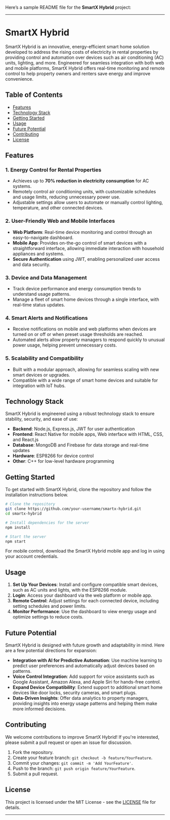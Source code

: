 Here’s a sample README file for the **SmartX Hybrid** project:

----

# SmartX Hybrid

SmartX Hybrid is an innovative, energy-efficient smart home solution developed to address the rising costs of electricity in rental properties by providing control and automation over devices such as air conditioning (AC) units, lighting, and more. Engineered for seamless integration with both web and mobile platforms, SmartX Hybrid offers real-time monitoring and remote control to help property owners and renters save energy and improve convenience. 

## Table of Contents
- [Features](#features)
- [Technology Stack](#technology-stack)
- [Getting Started](#getting-started)
- [Usage](#usage)
- [Future Potential](#future-potential)
- [Contributing](#contributing)
- [License](#license)

## Features

### 1. **Energy Control for Rental Properties**
   - Achieves up to **70% reduction in electricity consumption** for AC systems.
   - Remotely control air conditioning units, with customizable schedules and usage limits, reducing unnecessary power use.
   - Adjustable settings allow users to automate or manually control lighting, temperature, and other connected devices.

### 2. **User-Friendly Web and Mobile Interfaces**
   - **Web Platform**: Real-time device monitoring and control through an easy-to-navigate dashboard.
   - **Mobile App**: Provides on-the-go control of smart devices with a straightforward interface, allowing immediate interaction with household appliances and systems.
   - **Secure Authentication** using JWT, enabling personalized user access and data security.

### 3. **Device and Data Management**
   - Track device performance and energy consumption trends to understand usage patterns.
   - Manage a fleet of smart home devices through a single interface, with real-time status updates.

### 4. **Smart Alerts and Notifications**
   - Receive notifications on mobile and web platforms when devices are turned on or off or when preset usage thresholds are reached.
   - Automated alerts allow property managers to respond quickly to unusual power usage, helping prevent unnecessary costs.

### 5. **Scalability and Compatibility**
   - Built with a modular approach, allowing for seamless scaling with new smart devices or upgrades.
   - Compatible with a wide range of smart home devices and suitable for integration with IoT hubs.

## Technology Stack

SmartX Hybrid is engineered using a robust technology stack to ensure stability, security, and ease of use:

- **Backend**: Node.js, Express.js, JWT for user authentication
- **Frontend**: React Native for mobile apps, Web interface with HTML, CSS, and React.js
- **Database**: MongoDB and Firebase for data storage and real-time updates
- **Hardware**: ESP8266 for device control
- **Other**: C++ for low-level hardware programming

## Getting Started

To get started with SmartX Hybrid, clone the repository and follow the installation instructions below.

```bash
# Clone the repository
git clone https://github.com/your-username/smartx-hybrid.git
cd smartx-hybrid

# Install dependencies for the server
npm install

# Start the server
npm start
```

For mobile control, download the SmartX Hybrid mobile app and log in using your account credentials.

## Usage

1. **Set Up Your Devices**: Install and configure compatible smart devices, such as AC units and lights, with the ESP8266 module.
2. **Login**: Access your dashboard via the web platform or mobile app.
3. **Remote Control**: Adjust settings for each connected device, including setting schedules and power limits.
4. **Monitor Performance**: Use the dashboard to view energy usage and optimize settings to reduce costs.

## Future Potential

SmartX Hybrid is designed with future growth and adaptability in mind. Here are a few potential directions for expansion:

- **Integration with AI for Predictive Automation**: Use machine learning to predict user preferences and automatically adjust devices based on patterns.
- **Voice Control Integration**: Add support for voice assistants such as Google Assistant, Amazon Alexa, and Apple Siri for hands-free control.
- **Expand Device Compatibility**: Extend support to additional smart home devices like door locks, security cameras, and smart plugs.
- **Data-Driven Insights**: Offer data analytics to property managers, providing insights into energy usage patterns and helping them make more informed decisions.

## Contributing

We welcome contributions to improve SmartX Hybrid! If you're interested, please submit a pull request or open an issue for discussion.

1. Fork the repository.
2. Create your feature branch: `git checkout -b feature/YourFeature`.
3. Commit your changes: `git commit -m 'Add YourFeature'`.
4. Push to the branch: `git push origin feature/YourFeature`.
5. Submit a pull request.

## License

This project is licensed under the MIT License - see the [LICENSE](LICENSE) file for details.

---

